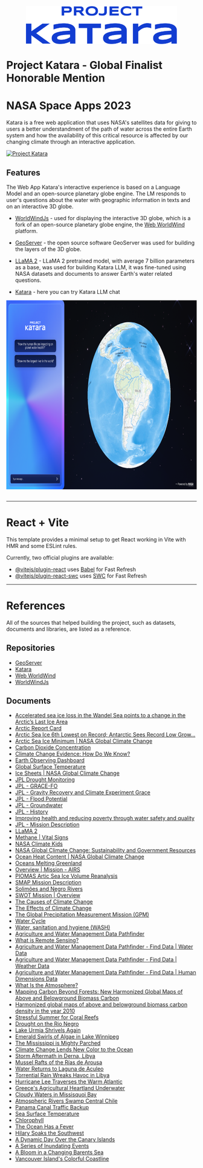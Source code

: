<div style="display:flex;justify-content:center;">
    <img src="./katara.png" height="100" />
</div>

# Project Katara - Global Finalist Honorable Mention 
# NASA Space Apps 2023
Katara is a free web application that uses NASA's satellites data for giving to users a better understandment of the path of water across the entire Earth system and how the availability of this critical resource is affected by our changing climate through an interactive application. 

[![Project Katara](https://img.youtube.com/vi/rtFM8AYH_T0/maxresdefault.jpg)](https://www.youtube.com/watch?v=rtFM8AYH_T0 "Project Katara - Full Demonstration")

## Features

The Web App Katara's interactive experience is based on a Language Model and an open-source planetary globe engine. The LM responds to user's questions about the water with geographic information in texts and on an interactive 3D globe. 

- [WorldWindJs](https://github.com/WorldWindEarth/worldwindjs) - used for displaying the interactive 3D globe, which is a fork of an open-source planetary globe engine, the [Web WorldWind](https://worldwind.arc.nasa.gov/web/) platform.

- [GeoServer](https://github.com/project-katara/geoserver) - the open source software GeoServer was used for building the layers of the 3D globe.

- [LLaMA 2](https://huggingface.co/docs/transformers/main/model_doc/llama2) - LLaMA 2 pretrained model, with average 7 billion parameters as a base, was used for building Katara LLM, it was fine-tuned using NASA datasets and documents to answer Earth's water related questions.

- [Katara](https://huggingface.co/spaces/dkdaniz/katara) - here you can try Katara LLM chat
  
<div style="display:flex;justify-content:center;">
    <img src="./app_img.png" height="500"/>
</div>
</br>

***

# React + Vite
This template provides a minimal setup to get React working in Vite with HMR and some ESLint rules.

Currently, two official plugins are available:

- [@vitejs/plugin-react](https://github.com/vitejs/vite-plugin-react/blob/main/packages/plugin-react/README.md) uses [Babel](https://babeljs.io/) for Fast Refresh
- [@vitejs/plugin-react-swc](https://github.com/vitejs/vite-plugin-react-swc) uses [SWC](https://swc.rs/) for Fast Refresh

***

# References
All of the sources that helped building the project, such as datasets, documents and libraries, are listed as a reference.

## Repositories

- [GeoServer](https://github.com/project-katara/geoserver)
- [Katara](https://huggingface.co/spaces/dkdaniz/katara)
- [Web WorldWind](https://worldwind.arc.nasa.gov/web/)
- [WorldWindJs](https://github.com/WorldWindEarth/worldwindjs)
  
## Documents

- [Accelerated sea ice loss in the Wandel Sea points to a change in the Arctic’s Last Ice Area](https://www.nature.com/articles/s43247-021-00197-5)
- [Arctic Report Card](https://arctic.noaa.gov/Report-card/)
- [Arctic Sea Ice 6th Lowest on Record; Antarctic Sees Record Low Grow...](https://climate.nasa.gov/news/3284/arctic-sea-ice-6th-lowest-on-record-antarctic-sees-record-low-growth/)
- [Arctic Sea Ice Minimum | NASA Global Climate Change](https://climate.nasa.gov/vital-signs/arctic-sea-ice/)
- [Carbon Dioxide Concentration](https://climate.nasa.gov/vital-signs/carbon-dioxide/)
- [Climate Change Evidence: How Do We Know?](https://climate.nasa.gov/evidence/)
- [Earth Observing Dashboard](https://eodashboard.org/explore)
- [Global Surface Temperature](https://climate.nasa.gov/vital-signs/global-temperature/)
- [Ice Sheets | NASA Global Climate Change](https://climate.nasa.gov/vital-signs/ice-sheets/)
- [JPL Drought Monitoring](https://grace.jpl.nasa.gov/applications/drought-monitoring/)
- [JPL - GRACE-FO](https://grace.jpl.nasa.gov/mission/grace-fo/)
- [JPL - Gravity Recovery and Climate Experiment Grace](https://www.jpl.nasa.gov/missions/gravity-recovery-and-climate-experiment-grace)
- [JPL - Flood Potential](https://grace.jpl.nasa.gov/applications/flood-potential/)
- [JPL - Groundwater](https://grace.jpl.nasa.gov/applications/groundwater/)
- [JPL - History](https://www.jpl.nasa.gov/who-we-are/history)
- [Improving health and reducing poverty through water safety and quality](https://www.who.int/activities/improving-water-safety)
- [JPL - Mission Description](https://smap.jpl.nasa.gov/mission/description/)
- [LLaMA 2](https://huggingface.co/docs/transformers/main/model_doc/llama2)
- [Methane | Vital Signs](https://climate.nasa.gov/vital-signs/methane/)
- [NASA Climate Kids](https://climatekids.nasa.gov/carbon/)
- [NASA Global Climate Change: Sustainability and Government Resources](https://climate.nasa.gov/solutions/resources/)
- [Ocean Heat Content | NASA Global Climate Change](https://climate.nasa.gov/vital-signs/ocean-warming/)
- [Oceans Melting Greenland](https://omg.jpl.nasa.gov/)
- [Overview | Mission - AIRS](https://airs.jpl.nasa.gov/mission/overview/)
- [PIOMAS Artic Sea Ice Volume Reanalysis](http://psc.apl.uw.edu/research/projects/arctic-sea-ice-volume-anomaly/)
- [SMAP Mission Description](https://smap.jpl.nasa.gov/mission/why-it-matters/)
- [Solimões and Negro Rivers](https://www.nasa.gov/image-article/solim%C3%B5es-negro-rivers/)
- [SWOT Mission | Overview](https://swot.jpl.nasa.gov/mission/overview/)
- [The Causes of Climate Change](https://climate.nasa.gov/causes/)
- [The Effects of Climate Change](https://climate.nasa.gov/effects/)
- [The Global Precipitation Measurement Mission (GPM)](https://gpm.nasa.gov/missions/GPM)
- [Water Cycle](https://www.nasa.gov/general/water-cycle/.)
- [Water, sanitation and hygiene (WASH)](https://www.who.int/health-topics/water-sanitation-and-hygiene-wash)
- [Agriculture and Water Management Data Pathfinder](https://www.earthdata.nasa.gov/learn/pathfinders/agricultural-and-water-resources-data-pathfinder)
- [What is Remote Sensing?](https://www.earthdata.nasa.gov/learn/backgrounders/remote-sensing)
- [Agriculture and Water Management Data Pathfinder - Find Data | Water Data](https://www.earthdata.nasa.gov/learn/pathfinders/agricultural-and-water-resources-data-pathfinder/find-data#water)
- [Agriculture and Water Management Data Pathfinder - Find Data | Weather Data](https://www.earthdata.nasa.gov/learn/pathfinders/agricultural-and-water-resources-data-pathfinder/find-data#weather)
- [Agriculture and Water Management Data Pathfinder - Find Data | Human Dimensions Data](https://www.earthdata.nasa.gov/learn/pathfinders/agricultural-and-water-resources-data-pathfinder/find-data#human-dimensions)
- [What Is the Atmosphere?](https://scied.ucar.edu/learning-zone/atmosphere/what-is-atmosphere)
- [Mapping Carbon Beyond Forests: New Harmonized Global Maps of Above and Belowground Biomass Carbon](https://www.earthdata.nasa.gov/learn/articles/biomass-carbon-density)
- [Harmonized global maps of above and belowground biomass carbon density in the year 2010](https://www.nature.com/articles/s41597-020-0444-4)
- [Stressful Summer for Coral Reefs](https://earthobservatory.nasa.gov/images/151945/stressful-summer-for-coral-reefs)
- [Drought on the Rio Negro](https://earthobservatory.nasa.gov/images/151961/drought-on-the-rio-negro)
- [Lake Urmia Shrivels Again](https://earthobservatory.nasa.gov/images/151913/lake-urmia-shrivels-again)
- [Emerald Swirls of Algae in Lake Winnipeg](https://earthobservatory.nasa.gov/images/151918/emerald-swirls-of-algae-in-lake-winnipeg)
- [The Mississippi is Mighty Parched](https://earthobservatory.nasa.gov/images/151897/the-mississippi-is-mighty-parched)
- [Climate Change Lends New Color to the Ocean](https://earthobservatory.nasa.gov/images/151894/climate-change-lends-new-color-to-the-ocean)
- [Storm Aftermath in Derna, Libya](https://earthobservatory.nasa.gov/images/151851/storm-aftermath-in-derna-libya)
- [Mussel Rafts of the Rías de Arousa](https://earthobservatory.nasa.gov/images/151746/mussel-rafts-of-the-rias-de-arousa)
- [Water Returns to Laguna de Aculeo](https://earthobservatory.nasa.gov/images/151836/water-returns-to-laguna-de-aculeo)
- [Torrential Rain Wreaks Havoc in Libya](https://earthobservatory.nasa.gov/images/151826/torrential-rain-wreaks-havoc-in-libya)
- [Hurricane Lee Traverses the Warm Atlantic](https://earthobservatory.nasa.gov/images/151822/hurricane-lee-traverses-the-warm-atlantic)
- [Greece's Agricultural Heartland Underwater](https://earthobservatory.nasa.gov/images/151816/greeces-agricultural-heartland-underwater)
- [Cloudy Waters in Missisquoi Bay](https://earthobservatory.nasa.gov/images/151799/cloudy-waters-in-missisquoi-bay)
- [Atmospheric Rivers Swamp Central Chile](https://earthobservatory.nasa.gov/images/151783/atmospheric-rivers-swamp-central-chile)
- [Panama Canal Traffic Backup](https://earthobservatory.nasa.gov/images/151778/panama-canal-traffic-backup)
- [Sea Surface Temperature](https://earthobservatory.nasa.gov/global-maps/MYD28M)
- [Chlorophyll](https://earthobservatory.nasa.gov/global-maps/MY1DMM_CHLORA)
- [The Ocean Has a Fever](https://earthobservatory.nasa.gov/images/151743/the-ocean-has-a-fever)
- [Hilary Soaks the Southwest](https://earthobservatory.nasa.gov/images/151733/hilary-soaks-the-southwest)
- [A Dynamic Day Over the Canary Islands](https://earthobservatory.nasa.gov/images/151711/a-dynamic-day-over-the-canary-islands)
- [A Series of Inundating Events](https://earthobservatory.nasa.gov/images/151664/a-series-of-inundating-events)
- [A Bloom in a Changing Barents Sea](https://earthobservatory.nasa.gov/images/151667/a-bloom-in-a-changing-barents-sea)
- [Vancouver Island's Colorful Coastline](https://earthobservatory.nasa.gov/images/151650/vancouver-islands-colorful-coastline)
